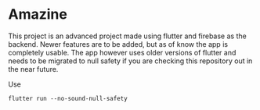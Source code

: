 # Amazine

This project is an advanced project made using flutter and firebase as the backend. Newer features are to be added, but as of know the app is completely usable. The app however uses older versions of flutter and needs to be migrated to null safety if you are checking this repository out in the near future. 

Use
```
flutter run --no-sound-null-safety
```
